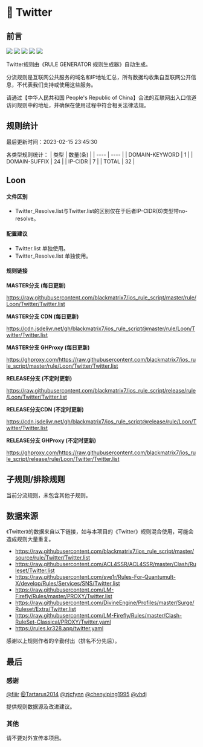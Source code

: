 # 🧸 Twitter

## 前言

![](https://shields.io/badge/-移除重复规则-ff69b4) ![](https://shields.io/badge/-DOMAIN与DOMAIN--SUFFIX合并-green) ![](https://shields.io/badge/-DOMAIN--SUFFIX间合并-critical) ![](https://shields.io/badge/-DOMAIN--SUFFIX与DOMAIN--KEYWORD合并-blue) ![](https://shields.io/badge/-IP--CIDR(6)合并-blueviolet) 

Twitter规则由《RULE GENERATOR 规则生成器》自动生成。

分流规则是互联网公共服务的域名和IP地址汇总，所有数据均收集自互联网公开信息，不代表我们支持或使用这些服务。

请通过【中华人民共和国 People's Republic of China】合法的互联网出入口信道访问规则中的地址，并确保在使用过程中符合相关法律法规。

## 规则统计

最后更新时间：2023-02-15 23:45:30

各类型规则统计：
| 类型 | 数量(条)  | 
| ---- | ----  |
| DOMAIN-KEYWORD | 1  | 
| DOMAIN-SUFFIX | 24  | 
| IP-CIDR | 7  | 
| TOTAL | 32  | 


## Loon 

#### 文件区别
- Twitter_Resolve.list与Twitter.list的区别仅在于后者IP-CIDR(6)类型带no-resolve。

#### 配置建议
- Twitter.list 单独使用。
- Twitter_Resolve.list 单独使用。

#### 规则链接
**MASTER分支 (每日更新)**

https://raw.githubusercontent.com/blackmatrix7/ios_rule_script/master/rule/Loon/Twitter/Twitter.list

**MASTER分支 CDN (每日更新)**

https://cdn.jsdelivr.net/gh/blackmatrix7/ios_rule_script@master/rule/Loon/Twitter/Twitter.list

**MASTER分支 GHProxy (每日更新)**

https://ghproxy.com/https://raw.githubusercontent.com/blackmatrix7/ios_rule_script/master/rule/Loon/Twitter/Twitter.list

**RELEASE分支 (不定时更新)**

https://raw.githubusercontent.com/blackmatrix7/ios_rule_script/release/rule/Loon/Twitter/Twitter.list

**RELEASE分支CDN (不定时更新)**

https://cdn.jsdelivr.net/gh/blackmatrix7/ios_rule_script@release/rule/Loon/Twitter/Twitter.list

**RELEASE分支 GHProxy (不定时更新)**

https://ghproxy.com/https://raw.githubusercontent.com/blackmatrix7/ios_rule_script/release/rule/Loon/Twitter/Twitter.list

## 子规则/排除规则


当前分流规则，未包含其他子规则。

## 数据来源

《Twitter》的数据来自以下链接，如与本项目的《Twitter》规则混合使用，可能会造成规则大量重复。

- https://raw.githubusercontent.com/blackmatrix7/ios_rule_script/master/source/rule/Twitter/Twitter.list
- https://raw.githubusercontent.com/ACL4SSR/ACL4SSR/master/Clash/Ruleset/Twitter.list
- https://raw.githubusercontent.com/sve1r/Rules-For-Quantumult-X/develop/Rules/Services/SNS/Twitter.list
- https://raw.githubusercontent.com/LM-Firefly/Rules/master/PROXY/Twitter.list
- https://raw.githubusercontent.com/DivineEngine/Profiles/master/Surge/Ruleset/Extra/Twitter.list
- https://raw.githubusercontent.com/LM-Firefly/Rules/master/Clash-RuleSet-Classical/PROXY/Twitter.yaml
- https://rules.kr328.app/twitter.yaml


感谢以上规则作者的辛勤付出（排名不分先后）。

## 最后

### 感谢

[@fiiir](https://github.com/fiiir) [@Tartarus2014](https://github.com/Tartarus2014) [@zjcfynn](https://github.com/zjcfynn) [@chenyiping1995](https://github.com/chenyiping1995) [@vhdj](https://github.com/vhdj)

提供规则数据源及改进建议。

### 其他

请不要对外宣传本项目。